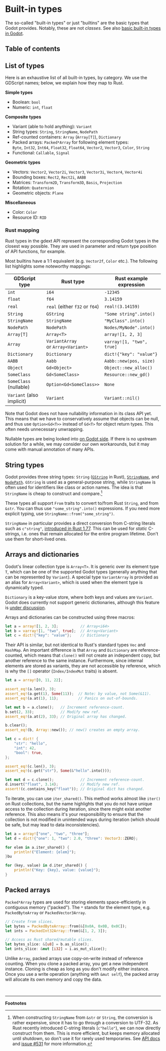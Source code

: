<!--
  ~ Copyright (c) godot-rust; Bromeon and contributors.
  ~ This Source Code Form is subject to the terms of the Mozilla Public
  ~ License, v. 2.0. If a copy of the MPL was not distributed with this
  ~ file, You can obtain one at https://mozilla.org/MPL/2.0/.
-->

# Built-in types

The so-called "built-in types" or just "builtins" are the basic types that Godot provides. Notably, these are not _classes_.
See also [basic built-in types in Godot][godot-docs-builtins].


## Table of contents
<!-- toc -->


## List of types

Here is an exhaustive list of all built-in types, by category. We use the GDScript names; below, we explain how they map to Rust.

**Simple types**

- Boolean: `bool`
- Numeric: `int`, `float`

**Composite types**

- Variant (able to hold anything): `Variant`
- String types: `String`, `StringName`, `NodePath`
- Ref-counted containers: `Array` (`Array[T]`), `Dictionary`
- Packed arrays: `Packed*Array` for following element types:  
  `Byte`, `Int32`, `Int64`, `Float32`, `Float64`, `Vector2`, `Vector3`, `Color`, `String`
- Functional: `Callable`, `Signal`

**Geometric types**

- Vectors: `Vector2`, `Vector2i`, `Vector3`, `Vector3i`, `Vector4`, `Vector4i`
- Bounding boxes: `Rect2`, `Rect2i`, `AABB`
- Matrices: `Transform2D`, `Transform3D`, `Basis`, `Projection`
- Rotation: `Quaternion`
- Geometric objects: `Plane`

**Miscellaneous**

- Color: `Color`
- Resource ID: `RID`


### Rust mapping

Rust types in the gdext API represent the corresponding Godot types in the closest way possible. They are used in parameter and return type
position of API functions, for example.

Most builtins have a 1:1 equivalent (e.g. `Vector2f`, `Color` etc.). The following list highlights some noteworthy mappings:

| GDScript type             | Rust type                             | Rust example expression   |
|---------------------------|---------------------------------------|---------------------------|
| `int`                     | `i64`                                 | `-12345`                  |
| `float`                   | `f64`                                 | `3.14159`                 |
| `real`                    | `real` (either `f32` or `f64`)        | `real!(3.14159)`          |
| `String`                  | `GString`                             | `"Some string".into()`    |
| `StringName`              | `StringName`                          | `"MyClass".into()`        |
| `NodePath`                | `NodePath`                            | `Nodes/MyNode".into()`    |
| `Array[T]`                | `Array<T>`                            | `array![1, 2, 3]`         |
| `Array`                   | `VariantArray`<br>or `Array<Variant>` | `varray![1, "two", true]` |
| `Dictionary`              | `Dictionary`                          | `dict!{"key": "value"}`   |
| `AABB`                    | `Aabb`                                | `Aabb::new(pos, size)`    |
| `Object`                  | `Gd<Object>`                          | `Object::new_alloc()`     |
| `SomeClass`               | `Gd<SomeClass>`                       | `Resource::new_gd()`      |
| `SomeClass` (nullable)    | `Option<Gd<SomeClass>>`               | `None`                    |
| `Variant` (also implicit) | `Variant`                             | `Variant::nil()`          |

Note that Godot does not have nullability information in its class API yet. This means that we have to conservatively assume that objects can
be null, and thus use `Option<Gd<T>>` instead of `Gd<T>` for object return types. This often needs unnecessary unwrapping.

Nullable types are being looked into [on Godot side][godot-nullability-issue]. If there is no upstream solution for a while, we may consider our
own workarounds, but it may come with manual annotation of many APIs.


## String types

Godot provides three string types: `String` ([`GString`][api-gstring] in Rust), [`StringName`][api-stringname], and [`NodePath`][api-nodepath].
`GString` is used as a general-purpose string, while `StringName` is often used for identifiers like class or action names.
The idea is that `StringName` is cheap to construct and compare.[^string-name-Rust]

These types all support `From` traits to convert to/from Rust `String`, and from `&str`. You can thus use `"some_string".into()` expressions.
If you need more explicit typing, use `StringName::from("some_string")`.

`StringName` in particular provides a direct conversion from C-string literals such as `c"string"`, [introduced in Rust 1.77][rust-c-strings].
This can be used for _static_ C-strings, i.e. ones that remain allocated for the entire program lifetime. Don't use them for short-lived ones.


## Arrays and dictionaries

Godot's linear collection type is `Array<T>`. It is generic over its element type `T`, which can be one of the supported Godot types (generally
anything that can be represented by `Variant`). A special type `VariantArray` is provided as an alias for `Array<Variant>`, which is used when
the element type is dynamically typed.

`Dictionary` is a key-value store, where both keys and values are `Variant`. Godot does currently not support generic dictionaries, although
this feature is [under discussion][godot-generic-dicts].

Arrays and dictionaries can be constructed using three macros:

```rust
let a = array![1, 2, 3];          // Array<i64>
let b = varray![1, "two", true];  // Array<Variant>
let c = dict!{"key": "value"};    // Dictionary
```

Their API is similar, but not identical to Rust's standard types `Vec` and `HashMap`. An important difference is that `Array` and `Dictionary`
are reference-counted, which means that `clone()` will not create an independent copy, but another reference to the same instance. Furthermore,
since internal elements are stored as variants, they are not accessible by reference, which is why the `[]` operator (`Index/IndexMut` traits)
is absent.

```rust
let a = array![0, 11, 22];

assert_eq!(a.len(), 3);
assert_eq!(a.get(1), Some(11));  // Note: by value, not Some(&11).
assert_eq!(a.at(1), 11);         // Panics on out-of-bounds.

let mut b = a.clone();   // Increment reference-count.
b.set(2, 33);            // Modify new ref.
assert_eq!(a.at(2), 33); // Original array has changed.

b.clear();
assert_eq!(b, Array::new()); // new() creates an empty array.
```

```rust
let c = dict! {
    "str": "hello",
    "int": 42,
    "bool": true,
};

assert_eq!(c.len(), 3);
assert_eq!(c.get("str"), Some(&"hello".into()));

let mut d = c.clone();            // Increment reference-count.
d.insert("float", 3.14);          // Modify new ref.
assert!(c.contains_key("float")); // Original dict has changed.
```

To iterate, you can use `iter_shared()`. This method works almost like `iter()` on Rust collections, but the name highlights that you do not
have unique access to the collection during iteration, since there might exist another reference. This also means it's your responsibility to
ensure that the collection is not modified in unintended ways during iteration (which should be safe, but may lead to data inconsistencies).

```rust
let a = array!["one", "two", "three"];
let d = dict!{"one": 1, "two": 2.0, "three": Vector3::ZERO};

for elem in a.iter_shared() {
    println!("Element: {elem}");
}bu

for (key, value) in d.iter_shared() {
    println!("Key: {key}, value: {value}");
}
```


## Packed arrays

`Packed*Array` types are used for storing elements space-efficiently in contiguous memory ("packed"). The `*` stands for the element type, e.g.
`PackedByteArray` or `PackedVector3Array`.

```rust
// Create from slices.
let bytes = PackedByteArray::from(&[0x0A, 0x0B, 0x0C]);
let ints = PackedInt32Array::from(&[1, 2, 3]);

// Access as Rust shared/mutable slices.
let bytes_slice: &[u8] = b.as_slice();
let ints_slice: &mut [i32] = i.as_mut_slice();
```

Unlike `Array`, packed arrays use copy-on-write instead of reference counting. When you clone a packed array, you get a new independent instance.
Cloning is cheap as long as you don't modify either instance. Once you use a write operation (anything with `&mut self`), the packed array will
allocate its own memory and copy the data.

<br>

---

**Footnotes**

[^string-name-Rust]: When constructing `StringName` from `&str` or `String`, the conversion is rather expensive, since it has to go through a
conversion to UTF-32. As Rust recently introduced C-string literals (`c"hello"`), we can now directly construct from them. This is more
efficient, but keeps memory allocated until shutdown, so don't use it for rarely used temporaries.
See [API docs][api-stringname] and [issue #531][issue-stringname-perf] for more information.

[api-gstring]: https://godot-rust.github.io/docs/gdext/master/godot/builtin/struct.GString.html
[api-nodepath]: https://godot-rust.github.io/docs/gdext/master/godot/builtin/struct.NodePath.html
[api-stringname]: https://godot-rust.github.io/docs/gdext/master/godot/builtin/struct.StringName.html
[godot-docs-builtins]: https://docs.godotengine.org/en/stable/tutorials/scripting/gdscript/gdscript_basics.html#basic-built-in-types
[godot-generic-dicts]: https://github.com/godotengine/godot/pull/78656
[godot-nullability-issue]: https://github.com/godotengine/godot-proposals/issues/162
[issue-stringname-perf]: https://github.com/godot-rust/gdext/issues/531
[rust-c-strings]: https://doc.rust-lang.org/nightly/edition-guide/rust-2021/c-string-literals.html#c-string-literals
